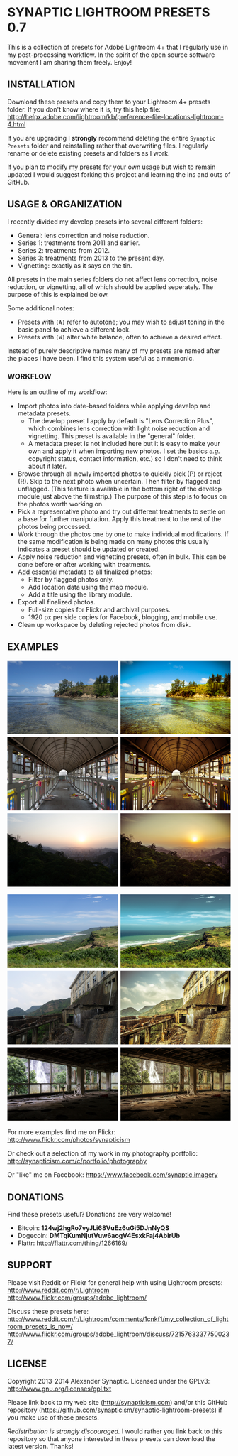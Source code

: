 # SYNAPTIC LIGHTROOM PRESETS 0.7

This is a collection of presets for Adobe Lightroom 4+ that I regularly use in my post-processing workflow. In the spirit of the open source software movement I am sharing them freely. Enjoy!

## INSTALLATION

Download these presets and copy them to your Lightroom 4+ presets folder. If you don't know where it is, try this help file:
http://helpx.adobe.com/lightroom/kb/preference-file-locations-lightroom-4.html

If you are upgrading I **strongly** recommend deleting the entire `Synaptic Presets` folder and reinstalling rather that overwriting files. I regularly rename or delete existing presets and folders as I work.

If you plan to modify my presets for your own usage but wish to remain updated I would suggest forking this project and learning the ins and outs of GitHub.

## USAGE & ORGANIZATION

I recently divided my develop presets into several different folders:

* General: lens correction and noise reduction.
* Series 1: treatments from 2011 and earlier.
* Series 2: treatments from 2012.
* Series 3: treatments from 2013 to the present day.
* Vignetting: exactly as it says on the tin.

All presets in the main series folders do not affect lens correction, noise reduction, or vignetting, all of which should be applied seperately. The purpose of this is explained below.

Some additional notes:

* Presets with `(A)` refer to autotone; you may wish to adjust toning in the basic panel to achieve a different look.
* Presets with `(W)` alter white balance, often to achieve a desired effect.

Instead of purely descriptive names many of my presets are named after the places I have been. I find this system useful as a mnemonic.

### WORKFLOW

Here is an outline of my workflow:

* Import photos into date-based folders while applying develop and metadata presets.
    * The develop preset I apply by default is "Lens Correction Plus", which combines lens correction with light noise reduction and vignetting. This preset is available in the "general" folder.
    * A metadata preset is not included here but it is easy to make your own and apply it when importing new photos. I set the basics *e.g.* copyright status, contact information, etc.) so I don't need to think about it later.
* Browse through all newly imported photos to quickly pick (P) or reject (R). Skip to the next photo when uncertain. Then filter by flagged and unflagged. (This feature is available in the bottom right of the develop module just above the filmstrip.) The purpose of this step is to focus on the photos worth working on.
* Pick a representative photo and try out different treatments to settle on a base for further manipulation. Apply this treatment to the rest of the photos being processed.
* Work through the photos one by one to make individual modifications. If the same modification is being made on many photos this usually indicates a preset should be updated or created.
* Apply noise reduction and vignetting presets, often in bulk. This can be done before or after working with treatments.
* Add essential metadata to all finalized photos:
    * Filter by flagged photos only.
    * Add location data using the map module.
    * Add a title using the library module.
* Export all finalized photos.
    * Full-size copies for Flickr and archival purposes.
    * 1920 px per side copies for Facebook, blogging, and mobile use.
* Clean up workspace by deleting rejected photos from disk.

## EXAMPLES

![Synaptic Lightroom Presets - Example 1](/synaptic-lightroom-presets-example-1.png "Synaptic Lightroom Presets - Example 1")

![Synaptic Lightroom Presets - Example 2](/synaptic-lightroom-presets-example-2.png "Synaptic Lightroom Presets - Example 2")

For more examples find me on Flickr:
http://www.flickr.com/photos/synapticism

Or check out a selection of my work in my photography portfolio:
http://synapticism.com/c/portfolio/photography

Or "like" me on Facebook:
https://www.facebook.com/synaptic.imagery

## DONATIONS

Find these presets useful? Donations are very welcome!

* Bitcoin: **124wj2hgRo7vyJLi68VuEz6uGi5DJnNyQS**
* Dogecoin: **DMTqKumNjutVuw6aogV4EsxkFaj4AbirUb**
* Flattr: http://flattr.com/thing/1266169/

## SUPPORT

Please visit Reddit or Flickr for general help with using Lightroom presets:
http://www.reddit.com/r/Lightroom
http://www.flickr.com/groups/adobe_lightroom/

Discuss these presets here:
http://www.reddit.com/r/Lightroom/comments/1cnkf1/my_collection_of_lightroom_presets_is_now/
http://www.flickr.com/groups/adobe_lightroom/discuss/72157633377500237/

## LICENSE

Copyright 2013-2014 Alexander Synaptic. Licensed under the GPLv3: http://www.gnu.org/licenses/gpl.txt

Please link back to my web site (http://synapticism.com) and/or this GitHub repository (https://github.com/synapticism/synaptic-lightroom-presets) if you make use of these presets.

*Redistribution is strongly discouraged.* I would rather you link back to this repository so that anyone interested in these presets can download the latest version. Thanks!
